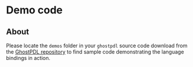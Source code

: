 # Demo code

<div class="banner intro">
    <div class="default-text"></div>
    <div class="vendor-logo gs-logo"></div>
    <div class="vendor-logo c-sharp-logo"></div>
    <div class="vendor-logo java-logo"></div>
    <div class="vendor-logo python-logo"></div>
</div>

## About

Please locate the `demos` folder in your `ghostpdl` source code download from the [GhostPDL repository] to find sample code demonstrating the language bindings in action.


[Ghostscript releases]: https://ghostscript.com/download/gpdldnld.html
[GhostPDL repository]: https://github.com/ArtifexSoftware/ghostpdl
